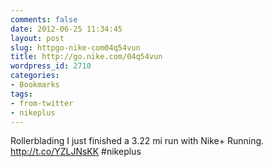 ```yaml
---
comments: false
date: 2012-06-25 11:34:45
layout: post
slug: httpgo-nike-com04q54vun
title: http://go.nike.com/04q54vun
wordpress_id: 2710
categories:
- Bookmarks
tags:
- from-twitter
- nikeplus
---
```


Rollerblading I just finished a 3.22 mi run with Nike+ Running. http://t.co/YZLJNsKK #nikeplus
